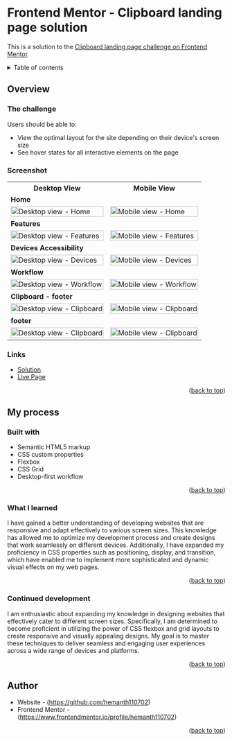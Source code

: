 <div id="top"></div>

# Frontend Mentor - Clipboard landing page solution

This is a solution to the [Clipboard landing page challenge on Frontend Mentor](https://www.frontendmentor.io/challenges/clipboard-landing-page-5cc9bccd6c4c91111378ecb9).

<details>
<summary>Table of contents</summary>

-   [Overview](#overview)
    -   [The challenge](#the-challenge)
    -   [Screenshots](#screenshots)
    -   [Links](#links)
-   [My process](#my-process)
    -   [Built with](#built-with)
    -   [What I learned](#what-i-learned)
    -   [Continued Development](#continued-development)
-   [Author](#author)

</details>

## Overview

### The challenge

Users should be able to:

- View the optimal layout for the site depending on their device's screen size
- See hover states for all interactive elements on the page


### Screenshot

<table>
    <tr>
        <th>Desktop View</th>
        <th>Mobile View</th>
    </tr>
    <tr>
      <td colspan="2" style="text-align: left;font-weight: bold;">Home</td>
    </tr>
    <tr>
        <td>
            <img src="https://github.com/hemanth110702/clipboard-landing-page-challenge/assets/89832451/c21ab75a-d15c-4f0d-a090-f9afb03ac37f" width="100%" title="Desktop view - Home"/>
        </td>
        <td>
            <img src="https://github.com/hemanth110702/clipboard-landing-page-challenge/assets/89832451/b4dd7bec-5d4d-4232-aba3-f87499d16688" width="100%" title="Mobile view - Home"/>
        </td>
    </tr>
    <tr>
      <td colspan="2" style="text-align: left;font-weight: bold;">Features</td>
    </tr>
    <tr>
        <td>
            <img src="https://github.com/hemanth110702/clipboard-landing-page-challenge/assets/89832451/8bc571e2-2043-4414-9d9c-a11974296afb" width="100%" title="Desktop view - Features"/>
        </td>
        <td>
            <img src="https://github.com/hemanth110702/clipboard-landing-page-challenge/assets/89832451/252c1d53-9b7d-4ad8-8e18-6ed4ef16ca53" width="100%" title="Mobile view - Features"/>
        </td>
    </tr>
    <tr>
      <td colspan="2" style="text-align: left;font-weight: bold;">Devices Accessibility</td>
    </tr>
    <tr>
        <td>
            <img src="https://github.com/hemanth110702/clipboard-landing-page-challenge/assets/89832451/8d59dde4-18cc-45df-b210-fb3af2f5ce7f" width="100%" title="Desktop view - Devices"/>
        </td>
        <td>
            <img src="https://github.com/hemanth110702/clipboard-landing-page-challenge/assets/89832451/a96dad9c-5e7b-41eb-bb15-12cba69ca14b" width="100%" title="Mobile view - Devices"/>
        </td>
    </tr>
    <tr>
      <td colspan="2" style="text-align: left;font-weight: bold;">Workflow</td>
    </tr>
    <tr>
        <td>
            <img src="https://github.com/hemanth110702/clipboard-landing-page-challenge/assets/89832451/f3858055-0325-4eb8-a72c-1b57efb25737" width="100%" title="Desktop view - Workflow"/>
        </td>
        <td>
            <img src="https://github.com/hemanth110702/clipboard-landing-page-challenge/assets/89832451/e4200056-5393-48cc-b93a-5829c0e13dd8" width="100%" title="Mobile view - Workflow"/>
        </td>
    </tr>
    <tr>
      <td colspan="2" style="text-align: left;font-weight: bold;">Clipboard - footer</td>
    </tr>
    <tr>
        <td>
            <img src="https://github.com/hemanth110702/clipboard-landing-page-challenge/assets/89832451/b06cf830-20c1-431f-a0c9-0db0a0b3afbd" width="100%" title="Desktop view - Clipboard"/>
        </td>
        <td>
            <img src="https://github.com/hemanth110702/clipboard-landing-page-challenge/assets/89832451/6400315f-119a-4b90-bee8-0341367b6c93" width="100%" title="Mobile view - Clipboard"/>
        </td>
    </tr>
    <tr>
      <td colspan="2" style="text-align: left;font-weight: bold;">footer</td>
    </tr>
    <tr>
        <td>
            <img src="https://github.com/hemanth110702/clipboard-landing-page-challenge/assets/89832451/b06cf830-20c1-431f-a0c9-0db0a0b3afbd" width="100%" title="Desktop view - Clipboard"/>
        </td>
        <td>
            <img src="https://github.com/hemanth110702/clipboard-landing-page-challenge/assets/89832451/8901fcf1-fdeb-4e72-a98c-f2af102eb16a" width="100%" title="Mobile view - Clipboard"/>
        </td>
    </tr>
</table>

### Links

- [Solution](https://github.com/hemanth110702/clipboard-landing-page-challenge)
- [Live Page](https://hemanth110702.github.io/clipboard-landing-page-challenge/)

<p align="right">(<a href="#top">back to top</a>)</p>

## My process

### Built with

- Semantic HTML5 markup
- CSS custom properties
- Flexbox
- CSS Grid
- Desktop-first workflow

<p align="right">(<a href="#top">back to top</a>)</p>

### What I learned

I have gained a better understanding of developing websites that are responsive and adapt effectively to various screen sizes. This knowledge has allowed me to optimize my development process and create designs that work seamlessly on different devices. Additionally, I have expanded my proficiency in CSS properties such as positioning, display, and transition, which have enabled me to implement more sophisticated and dynamic visual effects on my web pages.

<p align="right">(<a href="#top">back to top</a>)</p>

### Continued development

I am enthusiastic about expanding my knowledge in designing websites that effectively cater to different screen sizes. Specifically, I am determined to become proficient in utilizing the power of CSS flexbox and grid layouts to create responsive and visually appealing designs. My goal is to master these techniques to deliver seamless and engaging user experiences across a wide range of devices and platforms.

<p align="right">(<a href="#top">back to top</a>)</p>

## Author

- Website - (https://github.com/hemanth110702)
- Frontend Mentor - (https://www.frontendmentor.io/profile/hemanth110702)

<p align="right">(<a href="#top">back to top</a>)</p>

